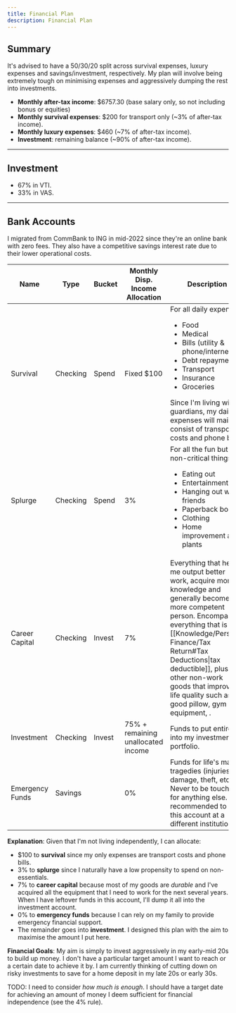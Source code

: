 ```yaml
---
title: Financial Plan
description: Financial Plan
---
```


##  Summary
It's advised to have a 50/30/20 split across survival expenses, luxury expenses and savings/investment, respectively. My plan will involve being extremely tough on minimising expenses and aggressively dumping the rest into investments.
- **Monthly after-tax income**: $6757.30 (base salary only, so not including bonus or equities)
- **Monthly survival expenses**: $200 for transport only (~3% of after-tax income).
- **Monthly luxury expenses**: $460 (~7% of after-tax income).
- **Investment**: remaining balance (~90% of after-tax income).

---

## Investment
- 67% in VTI.
- 33% in VAS.

---

## Bank Accounts
I migrated from CommBank to ING in mid-2022 since they're an online bank with zero fees. They also have a competitive savings interest rate due to their lower operational costs.

| Name            | Type     | Bucket | Monthly Disp. Income Allocation            | Description                                                                                                                                                                                                                                                                                                            |
| --------------- | -------- | ------ | ---------------------------------- | ---------------------------------------------------------------------------------------------------------------------------------------------------------------------------------------------------------------------------------------------------------------------------------------------------------------------- |
| Survival        | Checking | Spend  | Fixed $100                         | For all daily expenses: <ul><li>Food</li><li>Medical</li><li>Bills (utility & phone/internet)</li><li>Debt repayments</li><li>Transport</li><li>Insurance</li><li>Groceries</li></ul>Since I'm living with guardians, my daily expenses will mainly consist of transport costs and phone bills.                        |
| Splurge         | Checking | Spend  | 3%                                 | For all the fun but non-critical things: <ul><li>Eating out</li><li>Entertainment</li><li>Hanging out with friends</li><li>Paperback books</li><li>Clothing</li><li>Home improvement and plants</li></ul>                                                                                                                                                  |
| Career Capital  | Checking | Invest | 7%                                | Everything that helps me output better work, acquire more knowledge and generally become a more competent person. Encompasses everything that is [[Knowledge/Personal Finance/Tax Return#Tax Deductions\|tax deductible]], plus the other non-work goods that improve life quality such as a good pillow, gym equipment, . |
| Investment      | Checking | Invest | 75% + remaining unallocated income | Funds to put entirely into my investment portfolio.                                                                                                                                                                                                                                                                    |
| Emergency Funds | Savings  |        | 0%                                 | Funds for life's major tragedies (injuries, car damage, theft, etc.). Never to be touched for anything else. It's recommended to hold this account at a different institution.                                                                                                                                         | 

**Explanation**:
Given that I'm not living independently, I can allocate:
- $100 to **survival** since my only expenses are transport costs and phone bills. 
- 3% to **splurge** since I naturally have a low propensity to spend on non-essentials.
- 7% to **career capital** because most of my goods are *durable* and I've acquired all the equipment that I need to work for the next several years. When I have leftover funds in this account, I'll dump it all into the investment account.
- 0% to **emergency funds** because I can rely on my family to provide emergency financial support.
- The remainder goes into **investment**. I designed this plan with the aim to maximise the amount I put here.

**Financial Goals**:
My aim is simply to invest aggressively in my early-mid 20s to build up money. I don't have a particular target amount I want to reach or a certain date to achieve it by. I am currently thinking of cutting down on risky investments to save for a home deposit in my late 20s or early 30s.

TODO: I need to consider *how much is enough*. I should have a target date for achieving an amount of money I deem sufficient for financial independence (see the 4% rule).
